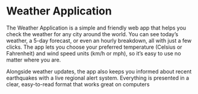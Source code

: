 # Weather Application

The Weather Application is a simple and friendly web app that helps you check the weather for any city around the world. You can see today’s weather, a 5-day forecast, or even an hourly breakdown, all with just a few clicks. The app lets you choose your preferred temperature (Celsius or Fahrenheit) and wind speed units (km/h or mph), so it’s easy to use no matter where you are.

Alongside weather updates, the app also keeps you informed about recent earthquakes with a live regional alert system. Everything is presented in a clear, easy-to-read format that works great on computers

